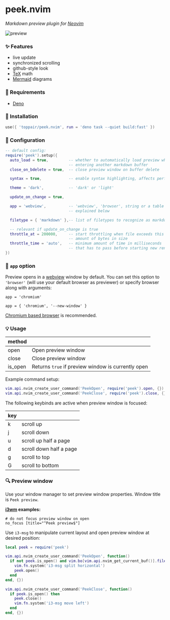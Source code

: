 # peek.nvim

*Markdown preview plugin for [Neovim](https://github.com/neovim/neovim)*

![preview](media/peek.jpg)

### :sparkles: Features

- live update
- synchronized scrolling
- github-style look
- [TeX](https://github.com/KaTeX/KaTeX) math
- [Mermaid](https://github.com/mermaid-js/mermaid) diagrams

### :battery: Requirements

- [Deno](https://deno.land)

### :electric_plug: Installation

```lua
use({ 'toppair/peek.nvim', run = 'deno task --quiet build:fast' })
```

### :wrench: Configuration

```lua
-- default config:
require('peek').setup({
  auto_load = true,         -- whether to automatically load preview when
                            -- entering another markdown buffer
  close_on_bdelete = true,  -- close preview window on buffer delete

  syntax = true,            -- enable syntax highlighting, affects performance

  theme = 'dark',           -- 'dark' or 'light'

  update_on_change = true,

  app = 'webview',          -- 'webview', 'browser', string or a table of strings
                            -- explained below

  filetype = { 'markdown' },-- list of filetypes to recognize as markdown

  -- relevant if update_on_change is true
  throttle_at = 200000,     -- start throttling when file exceeds this
                            -- amount of bytes in size
  throttle_time = 'auto',   -- minimum amount of time in milliseconds
                            -- that has to pass before starting new render
})
```

### :paperclip: `app` option

Preview opens in a [webview](https://github.com/webview/webview_deno) window by default.
You can set this option to `'browser'` (will use your default browser as previewer) or
specify browser along with arguments:

`app = 'chromium'`

`app = { 'chromium', '--new-window' }`

[Chromium based browser](https://en.wikipedia.org/wiki/Chromium_(web_browser)#Browsers_based_on_Chromium) is recommended.

### :bulb: Usage

| method ||
|-|-|
| open    | Open preview window                                 |
| close   | Close preview window                                |
| is_open | Returns `true` if preview window is currently open  |

Example command setup:

```lua
vim.api.nvim_create_user_command('PeekOpen', require('peek').open, {})
vim.api.nvim_create_user_command('PeekClose', require('peek').close, {})
```

The following keybinds are active when preview window is focused:

| key ||
|-|-|
| k | scroll up               |
| j | scroll down             |
| u | scroll up half a page   |
| d | scroll down half a page |
| g | scroll to top           |
| G | scroll to bottom        |

### :mag: Preview window

Use your window manager to set preview window properties. Window title is `Peek preview`.

**[i3wm](https://i3wm.org/) examples:**

```
# do not focus preview window on open
no_focus [title="^Peek preview$"]
```

Use `i3-msg` to manipulate current layout and open preview window at desired position:

```lua
local peek = require('peek')

vim.api.nvim_create_user_command('PeekOpen', function()
  if not peek.is_open() and vim.bo[vim.api.nvim_get_current_buf()].filetype == 'markdown' then
    vim.fn.system('i3-msg split horizontal')
    peek.open()
  end
end, {})

vim.api.nvim_create_user_command('PeekClose', function()
  if peek.is_open() then
    peek.close()
    vim.fn.system('i3-msg move left')
  end
end, {})
```
